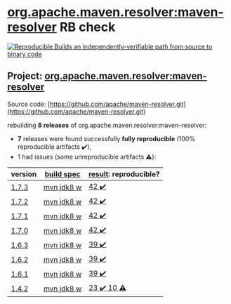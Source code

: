 [org.apache.maven.resolver:maven-resolver](https://search.maven.org/artifact/org.apache.maven.resolver/maven-resolver/) RB check
=======

[![Reproducible Builds](https://reproducible-builds.org/images/logos/rb.svg) an independently-verifiable path from source to binary code](https://reproducible-builds.org/)

## Project: [org.apache.maven.resolver:maven-resolver](https://search.maven.org/artifact/org.apache.maven.resolver/maven-resolver/)

Source code: [https://github.com/apache/maven-resolver.git](https://github.com/apache/maven-resolver.git)

rebuilding **8 releases** of org.apache.maven.resolver:maven-resolver:
- **7** releases were found successfully **fully reproducible** (100% reproducible artifacts :heavy_check_mark:),
- 1 had issues (some unreproducible artifacts :warning:):

| version | [build spec](BUILDSPEC.md) | [result](https://reproducible-builds.org/docs/jvm/): reproducible? |
| -- | --------- | ------ |
| [1.7.3](https://search.maven.org/artifact/org.apache.maven.resolver/maven-resolver/1.7.3/pom) | [mvn jdk8 w](maven-resolver-1.7.3.buildspec) | [42 :heavy_check_mark: ](maven-resolver-1.7.3.buildcompare) |
| [1.7.2](https://search.maven.org/artifact/org.apache.maven.resolver/maven-resolver/1.7.2/pom) | [mvn jdk8 w](maven-resolver-1.7.2.buildspec) | [42 :heavy_check_mark: ](maven-resolver-1.7.2.buildcompare) |
| [1.7.1](https://search.maven.org/artifact/org.apache.maven.resolver/maven-resolver/1.7.1/pom) | [mvn jdk8 w](maven-resolver-1.7.1.buildspec) | [42 :heavy_check_mark: ](maven-resolver-1.7.1.buildcompare) |
| [1.7.0](https://search.maven.org/artifact/org.apache.maven.resolver/maven-resolver/1.7.0/pom) | [mvn jdk8 w](maven-resolver-1.7.0.buildspec) | [42 :heavy_check_mark: ](maven-resolver-1.7.0.buildcompare) |
| [1.6.3](https://search.maven.org/artifact/org.apache.maven.resolver/maven-resolver/1.6.3/pom) | [mvn jdk8 w](maven-resolver-1.6.3.buildspec) | [39 :heavy_check_mark: ](maven-resolver-synccontext-redisson-1.6.3.buildcompare) |
| [1.6.2](https://search.maven.org/artifact/org.apache.maven.resolver/maven-resolver/1.6.2/pom) | [mvn jdk8 w](maven-resolver-1.6.2.buildspec) | [39 :heavy_check_mark: ](maven-resolver-synccontext-redisson-1.6.2.buildcompare) |
| [1.6.1](https://search.maven.org/artifact/org.apache.maven.resolver/maven-resolver/1.6.1/pom) | [mvn jdk8 w](maven-resolver-1.6.1.buildspec) | [39 :heavy_check_mark: ](maven-resolver-synccontext-redisson-1.6.1.buildcompare) |
| [1.4.2](https://search.maven.org/artifact/org.apache.maven.resolver/maven-resolver/1.4.2/pom) | [mvn jdk8 w](maven-resolver-1.4.2.buildspec) | [23 :heavy_check_mark:  10 :warning:](maven-resolver-transport-wagon-1.4.2.buildcompare) |

